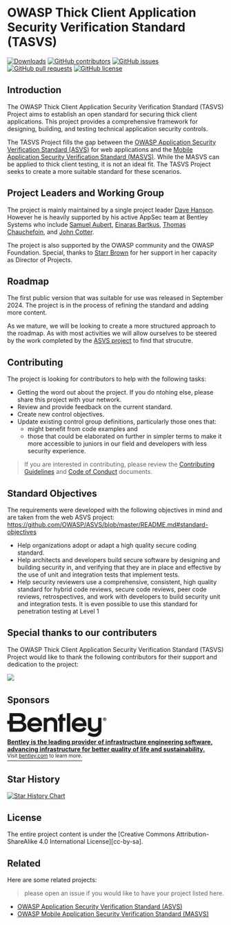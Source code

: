  # OWASP Thick Client Application Security Verification Standard (TASVS)
[![Downloads](https://img.shields.io/github/downloads/owasp/www-project-thick-client-application-security-verification-standard/total?logo=github&logoColor=white&style=flat-square)](https://github.com/owasp/www-project-thick-client-application-security-verification-standard/releases)
[![GitHub contributors](https://img.shields.io/github/contributors/owasp/www-project-thick-client-application-security-verification-standard)](https://github.com/owasp/www-project-thick-client-application-security-verification-standard/graphs/contributors)
[![GitHub issues](https://img.shields.io/github/issues/owasp/www-project-thick-client-application-security-verification-standard)](https://github.com/owasp/www-project-thick-client-application-security-verification-standard/issues)
[![GitHub pull requests](https://img.shields.io/github/issues-pr/owasp/www-project-thick-client-application-security-verification-standard)](https://github.com/owasp/www-project-thick-client-application-security-verification-standard/pulls)
[![GitHub license](https://img.shields.io/github/license/owasp/www-project-thick-client-application-security-verification-standard)](https://github.com/owasp/www-project-thick-client-application-security-verification-standard/blob/main/LICENSE)


 
## Introduction
The OWASP Thick Client Application Security Verification Standard (TASVS) Project aims to establish an open standard for securing thick client applications. This project provides a comprehensive framework for designing, building, and testing technical application security controls.

The TASVS Project fills the gap between the [OWASP Application Security Verification Standard (ASVS)](https://github.com/OWASP/ASVS) for web applications and the [Mobile Application Security Verification Standard (MASVS)](https://github.com/OWASP/owasp-masvs). While the MASVS can be applied to thick client testing, it is not an ideal fit. The TASVS Project seeks to create a more suitable standard for these scenarios.

## Project Leaders and Working Group

The project is mainly maintained by a single project leader [Dave Hanson](https://github.com/JeffreyShran). However he is heavily supported by his active AppSec team at Bentley Systems who include [Samuel Aubert](https://github.com/matreurai), [Einaras Bartkus](https://github.com/eb-bsi), [Thomas Chauchefoin](https://www.linkedin.com/in/thomaschauchefoin), and [John Cotter](https://www.linkedin.com/in/john-cotter-40338612/).

The project is also supported by the OWASP community and the OWASP Foundation. Special, thanks to [Starr Brown](https://github.com/mamicidal) for her support in her capacity as Director of Projects.

## Roadmap

The first public version that was suitable for use was released in September 2024. The project is in the process of refining the standard and adding more content.

As we mature, we will be looking to create a more structured approach to the roadmap. As with most activities we will allow ourselves to be steered by the work completed by the [ASVS project](https://github.com/OWASP/ASVS/wiki/Roadmap-to-version-5.0) to find that strucutre.



## Contributing

The project is looking for contributors to help with the following tasks:

- Getting the word out about the project. If you do ntohing else, please share this project with your network.
- Review and provide feedback on the current standard.
- Create new control objectives.
- Update existing control group definitions, particularly those ones that:
  - might benefit from code examples and 
  - those that could be elaborated on further in simpler terms to make it more accessible to juniors in our field and developers with less security experience.

> If you are interested in contributing, please review the [Contributing Guidelines](CONTRIBUTING.md) and [Code of Conduct](CODE_OF_CONDUCT.md) documents.

## Standard Objectives

The requirements were developed with the following objectives in mind and are taken from the web ASVS project: https://github.com/OWASP/ASVS/blob/master/README.md#standard-objectives

* Help organizations adopt or adapt a high quality secure coding standard.
* Help architects and developers build secure software by designing and building security in, and verifying that they are in place and effective by the use of unit and integration tests that implement tests.
* Help security reviewers use a comprehensive, consistent, high quality standard for hybrid code reviews, secure code reviews, peer code reviews, retrospectives, and work with developers to build security unit and integration tests. It is even possible to use this standard for penetration testing at Level 1

## Special thanks to our contributers

The OWASP Thick Client Application Security Verification Standard (TASVS) Project would like to thank the following contributors for their support and dedication to the project:

<a href="https://github.com/OWASP/www-project-thick-client-application-security-verification-standard/graphs/contributors">
  <img src="https://contrib.rocks/image?repo=OWASP/www-project-thick-client-application-security-verification-standard" />
</a>

## Sponsors

<a href="https://www.bentley.com/company/about-us/">
  <div>
    <img src="assets\images\BentleyLOGO_BLK_type.jpg" width="230" alt="Bentley Systems" />
  </div>
  <b>
    Bentley is the leading provider of infrastructure engineering software, advancing infrastructure for better quality of life and sustainability.
  </b>
  <div>
    <sup>Visit <u>bentley.com</u> to learn more.</sup>
  </div>
</a>

## Star History

[![Star History Chart](https://api.star-history.com/svg?repos=OWASP/www-project-thick-client-application-security-verification-standard&type=Date)](https://star-history.com/#OWASP/www-project-thick-client-application-security-verification-standard&Date)

## License

The entire project content is under the [Creative Commons Attribution-ShareAlike 4.0 International License][cc-by-sa].

## Related

Here are some related projects:
> please open an issue if you would like to have your project listed here.

- [OWASP Application Security Verification Standard (ASVS)](https://github.com/OWASP/ASVS)
- [OWASP Mobile Application Security Verification Standard (MASVS)](https://github.com/OWASP/owasp-masvs)
